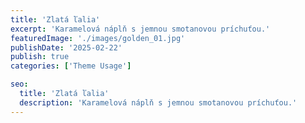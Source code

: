 ```yaml
---
title: 'Zlatá ľalia'
excerpt: 'Karamelová náplň s jemnou smotanovou príchuťou.'
featuredImage: './images/golden_01.jpg'
publishDate: '2025-02-22'
publish: true
categories: ['Theme Usage']

seo:
  title: 'Zlatá ľalia'
  description: 'Karamelová náplň s jemnou smotanovou príchuťou.'
---
```

